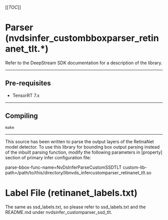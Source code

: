 [[_TOC_]]
# Parser (nvdsinfer_custombboxparser_retinanet_tlt.*)

Refer to the DeepStream SDK documentation for a description of the library.

--------------------------------------------------------------------------------
## Pre-requisites

- TensorRT 7.x

--------------------------------------------------------------------------------
## Compiling

```
make
```

--------------------------------------------------------------------------------
This source has been written to parse the output layers of the RetinaNet model detector.
To use this library for bounding box output parsing instead of the inbuilt parsing
function, modify the following parameters in [property] section of primary infer
configuration file:

parse-bbox-func-name=NvDsInferParseCustomSSDTLT
custom-lib-path=/path/to/this/directory/libnvds_infercustomparser_retinanet_tlt.so

# Label File (retinanet_labels.txt)

The same as ssd_labels.txt, so please refer to ssd_labels.txt and the README.md under nvdsinfer_customparser_ssd_tlt.

